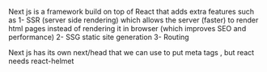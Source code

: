 Next js is a framework build on top of React that adds extra features such as
1- SSR (server side rendering) which allows the server (faster) to render html pages instead of rendering it in browser (which improves SEO and performance)
2- SSG static site generation
3- Routing

Next js has its own next/head that we can use to put meta tags , but react needs react-helmet
